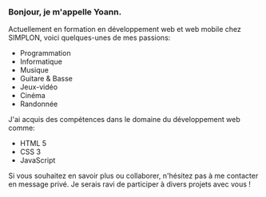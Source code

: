 ### Bonjour, je m'appelle Yoann.

Actuellement en formation en développement web et web mobile chez SIMPLON, voici quelques-unes de mes passions:

<ul>
  <li>Programmation</li>
  <li>Informatique</li>
  <li>Musique</li>
  <li>Guitare & Basse</li>
  <li>Jeux-vidéo</li>
  <li>Cinéma</li>
  <li>Randonnée</li>
</ul>

J'ai acquis des compétences dans le domaine du développement web comme:

<ul>
  <li>HTML 5</li>
  <li>CSS 3</li>
  <li>JavaScript</li>
</ul>

Si vous souhaitez en savoir plus ou collaborer, n'hésitez pas à me contacter en message privé. Je serais ravi de participer à divers projets avec vous !

